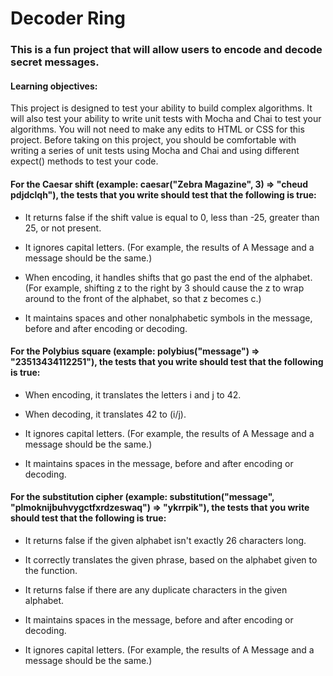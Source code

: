# Decoder Ring
### This is a fun project that will allow users to encode and decode secret messages.

#### Learning objectives:
This project is designed to test your ability to build complex algorithms. It will also test your ability to write unit tests with Mocha and Chai to test your algorithms. You will not need to make any edits to HTML or CSS for this project. Before taking on this project, you should be comfortable with writing a series of unit tests using Mocha and Chai and using different expect() methods to test your code.


#### For the Caesar shift (example: caesar("Zebra Magazine", 3) => "cheud pdjdclqh"), the tests that you write should test that the following is true:

- It returns false if the shift value is equal to 0, less than -25, greater than 25, or not present.

- It ignores capital letters. (For example, the results of A Message and a message should be the same.)

- When encoding, it handles shifts that go past the end of the alphabet. (For example, shifting z to the right by 3 should cause the z to wrap around to the front of the alphabet, so that z becomes c.)

- It maintains spaces and other nonalphabetic symbols in the message, before and after encoding or decoding.

#### For the Polybius square (example: polybius("message") => "23513434112251"), the tests that you write should test that the following is true:

- When encoding, it translates the letters i and j to 42.

- When decoding, it translates 42 to (i/j).

- It ignores capital letters. (For example, the results of A Message and a message should be the same.)

- It maintains spaces in the message, before and after encoding or decoding.

#### For the substitution cipher (example: substitution("message", "plmoknijbuhvygctfxrdzeswaq") => "ykrrpik"), the tests that you write should test that the following is true:

- It returns false if the given alphabet isn't exactly 26 characters long.

- It correctly translates the given phrase, based on the alphabet given to the function.

- It returns false if there are any duplicate characters in the given alphabet.

- It maintains spaces in the message, before and after encoding or decoding.

- It ignores capital letters. (For example, the results of A Message and a message should be the same.)
